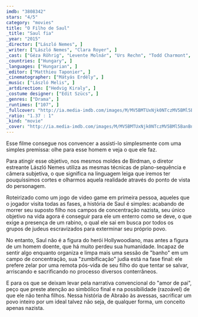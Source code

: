 ```yaml
---
imdb: "3808342"
stars: "4/5"
category: "movies"
title: "O Filho de Saul"
_title: "Saul fia"
_year: "2015"
_director: ["László Nemes", ]
_writer: ["László Nemes", "Clara Royer", ]
_cast: ["Géza Röhrig", "Levente Molnár", "Urs Rechn", "Todd Charmont", "Jerzy Walczak", "Gergö Farkas", "Balázs Farkas", "Sándor Zsótér", "Marcin Czarnik", ]
_countries: ["Hungary", ]
_languages: ["Hungarian", ]
_editor: ["Matthieu Taponier", ]
_cinematographer: ["Mátyás Erdély", ]
_music: ["László Melis", ]
_artdirection: ["Hedvig Kiraly", ]
_costume designer: ["Edit Szücs", ]
_genres: ["Drama", ]
_runtimes: ["107", ]
_fullcover: "http://ia.media-imdb.com/images/M/MV5BMTUxNjk0NTczMV5BMl5BanBnXkFtZTgwNzIzMTEzNzE@.jpg"
_ratio: "1.37 : 1"
_kind: "movie"
_cover: "http://ia.media-imdb.com/images/M/MV5BMTUxNjk0NTczMV5BMl5BanBnXkFtZTgwNzIzMTEzNzE@._V1._SX95_SY140_.jpg"
---
```

Esse filme consegue nos convencer a assisti-lo simplesmente com uma simples premissa: olhe para esse homem e veja o que ele faz.

Para atingir esse objetivo, nos mesmos moldes de Birdman, o diretor estreante László Nemes utiliza as mesmas técnicas de plano-sequência e câmera subjetiva, o que significa na linguagem leiga que iremos ter pouquíssimos cortes e olharmos aquela realidade através do ponto de vista do personagem.

Roteirizado como um jogo de video game em primeira pessoa, aqueles que o jogador visita todas as fases, a história de Saul é simples: acabando de morrer seu suposto filho nos campos de concentração nazista, seu único objetivo na vida agora é conseguir para ele um enterro como se deve, o que exige a presença de um rabino, o qual ele sai em busca por todos os grupos de judeus escravizados para exterminar seu próprio povo.

No entanto, Saul não é a figura do herói Hollywoodiano, mas antes a figura de um homem doente, que há muito perdeu sua humanidade. Incapaz de sentir algo enquanto organiza e limpa mais uma sessão de "banho" em um campo de concentração, sua "zumbificação" judia está na fase final: ele prefere zelar por uma remota pós-vida de seu filho do que tentar se salvar, arriscando e sacrificando no processo diversos conterrâneos.

E para os que se deixam levar pela narrativa convencional do "amor de pai", peço que preste atenção ao simbólico final e na possibilidade (razoável) de que ele não tenha filhos. Nessa história de Abraão às avessas, sacrificar um povo inteiro por um ideal talvez não seja, de qualquer forma, um conceito apenas nazista.
